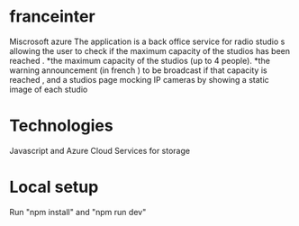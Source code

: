 # franceinter
Miscrosoft azure 
The application is a back office service for  radio studio s allowing the user to check if the maximum capacity of the studios has been reached .
*the maximum capacity of the studios (up to 4 people).
*the warning announcement (in french ) to be broadcast if that capacity is reached , and a studios page mocking IP cameras by showing a static image of each studio 

# Technologies 
Javascript and Azure Cloud Services for storage

# Local setup
Run "npm install" and "npm run dev"